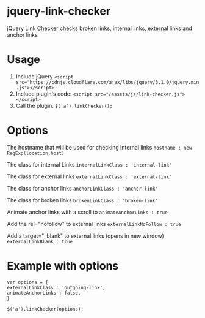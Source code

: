 # jquery-link-checker
jQuery Link Checker checks broken links, internal links, external links and anchor links

# Usage
1. Include jQuery
`<script src="https://cdnjs.cloudflare.com/ajax/libs/jquery/3.1.0/jquery.min.js"></script>`
2. Include plugin's code:
`<script src="/assets/js/link-checker.js"></script>`
3. Call the plugin:
`$('a').linkChecker();`

# Options

The hostname that will be used for checking internal links
`hostname : new RegExp(location.host)`

The class for internal Links
`internalLinkClass : 'internal-link'`

The class for external links
`externalLinkClass : 'external-link'`

The class for anchor links
`anchorLinkClass : 'anchor-link'`

The class for broken links
`brokenLinkClass : 'broken-link'`

Animate anchor links with a scroll to
`animateAnchorLinks : true`

Add the rel="nofollow" to external links
`externalLinkNoFollow : true`

Add a target="_blank" to external links (opens in new window)
`externalLinkBlank : true`

# Example with options
```
var options = {
externalLinkClass : 'outgoing-link',
animateAnchorLinks : false,
}

$('a').linkChecker(options);
```
